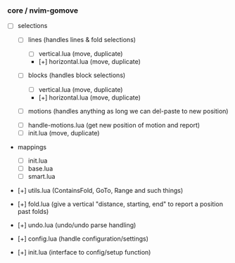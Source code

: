 ### core / nvim-gomove

- [ ] selections

  - [ ] lines (handles lines & fold selections)
    - [ ] vertical.lua (move, duplicate)
    - [+] horizontal.lua (move, duplicate)
    
  - [ ] blocks (handles block selections)
    - [ ] vertical.lua (move, duplicate)
    - [+] horizontal.lua (move, duplicate)
    
  - [ ] motions (handles anything as long we can del-paste to new position)
  <!-- this might have to support/take into account a few plugins such as hop,
  lightspeed etc.-->
    - [ ] handle-motions.lua (get new position of motion and report)
    - [ ] init.lua (move, duplicate)

- mappings
  - [ ] init.lua
  - [ ] base.lua
  - [ ] smart.lua

- [+] utils.lua (ContainsFold, GoTo, Range and such things)
- [+] fold.lua (give a vertical "distance, starting, end" to report a position past folds)

- [+] undo.lua (undo/undo parse handling)

- [+] config.lua (handle configuration/settings)
- [+] init.lua (interface to config/setup function)
